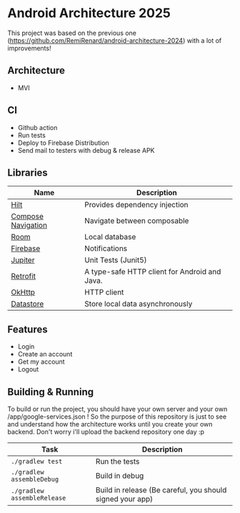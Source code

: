 # Android Architecture 2025

This project was based on the previous one (https://github.com/RemiRenard/android-architecture-2024) with a lot of improvements!

## Architecture

- MVI

## CI

- Github action
- Run tests
- Deploy to Firebase Distribution
- Send mail to testers with debug & release APK

## Libraries

| Name                                                                                | Description                                   |
|-------------------------------------------------------------------------------------|-----------------------------------------------|
| [Hilt](https://dagger.dev/hilt)                                                     | Provides dependency injection                 |
| [Compose Navigation](https://developer.android.com/develop/ui/compose/navigation)   | Navigate between composable                   |
| [Room](https://developer.android.com/training/data-storage/room)                    | Local database                                |
| [Firebase](https://firebase.google.com/docs/cloud-messaging)                        | Notifications                                 |
| [Jupiter](https://station.jup.ag/docs)                                              | Unit Tests (Junit5)                           |
| [Retrofit](https://github.com/square/retrofit)                                      | A type-safe HTTP client for Android and Java. |
| [OkHttp](https://square.github.io/okhttp)                                           | HTTP client                                   |
| [Datastore](https://developer.android.com/jetpack/androidx/releases/datastore)      | Store local data asynchronously               |

## Features

- Login
- Create an account
- Get my account
- Logout

## Building & Running

To build or run the project, you should have your own server and your own /app/google-services.json !
So the purpose of this repository is just to see and understand how the architecture works until you create your own backend.
Don't worry i'll upload the backend repository one day :p 

| Task                          | Description                                               |
|-------------------------------|-----------------------------------------------------------|
| `./gradlew test`              | Run the tests                                             |
| `./gradlew assembleDebug`     | Build in debug                                            |
| `./gradlew assembleRelease`   | Build in release (Be careful, you should signed your app) |                       |=

